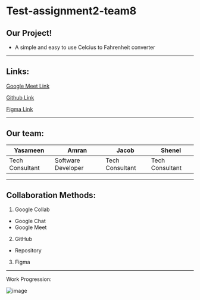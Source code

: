 # Test-assignment2-team8

## Our Project!
- A simple and easy to use Celcius to Fahrenheit converter
---

## Links:

[Google Meet Link](https://meet.google.com/qxf-kbsj-znp)

[Github Link](https://github.com/adaapp/Test-assignment2-team8.git)

[Figma Link](https://www.figma.com/files/project/30171167/Team-project?fuid=969893282186065214)

---

## Our team:

| Yasameen        | Amran              | Jacob           | Shenel          |
| --------------- | ------------------ | --------------- | --------------- |
| Tech Consultant | Software Developer | Tech Consultant | Tech Consultant |

---

## Collaboration Methods:

1. Google Collab
- Google Chat
- Google Meet
2. GitHub 
- Repository
3. Figma

---
Work Progression:

![image](https://user-images.githubusercontent.com/79174597/116699471-85954f00-a9bd-11eb-8c31-cda79b4af314.png)

